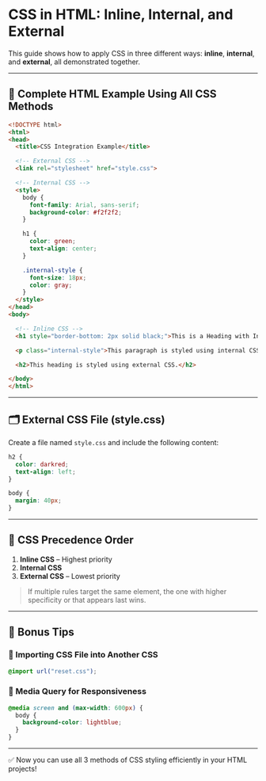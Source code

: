 
# CSS in HTML: Inline, Internal, and External

This guide shows how to apply CSS in three different ways: **inline**, **internal**, and **external**, all demonstrated together.

---

## 🧾 Complete HTML Example Using All CSS Methods

```html
<!DOCTYPE html>
<html>
<head>
  <title>CSS Integration Example</title>

  <!-- External CSS -->
  <link rel="stylesheet" href="style.css">

  <!-- Internal CSS -->
  <style>
    body {
      font-family: Arial, sans-serif;
      background-color: #f2f2f2;
    }

    h1 {
      color: green;
      text-align: center;
    }

    .internal-style {
      font-size: 18px;
      color: gray;
    }
  </style>
</head>
<body>

  <!-- Inline CSS -->
  <h1 style="border-bottom: 2px solid black;">This is a Heading with Inline CSS</h1>

  <p class="internal-style">This paragraph is styled using internal CSS.</p>

  <h2>This heading is styled using external CSS.</h2>

</body>
</html>
```

---

## 🗂 External CSS File (style.css)

Create a file named `style.css` and include the following content:

```css
h2 {
  color: darkred;
  text-align: left;
}

body {
  margin: 40px;
}
```

---

## 🔄 CSS Precedence Order

1. **Inline CSS** – Highest priority
2. **Internal CSS**
3. **External CSS** – Lowest priority

> If multiple rules target the same element, the one with higher specificity or that appears last wins.

---

## 🧠 Bonus Tips

### 🔗 Importing CSS File into Another CSS

```css
@import url("reset.css");
```

### 📱 Media Query for Responsiveness

```css
@media screen and (max-width: 600px) {
  body {
    background-color: lightblue;
  }
}
```

---

✅ Now you can use all 3 methods of CSS styling efficiently in your HTML projects!
